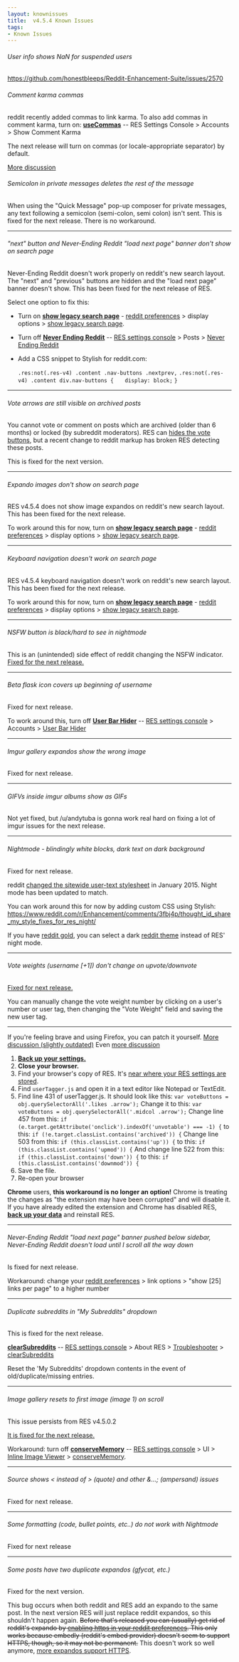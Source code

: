 ```yaml
---
layout: knownissues
title:  v4.5.4 Known Issues
tags:
- Known Issues
---
```


###### User info shows NaN for suspended users

https://github.com/honestbleeps/Reddit-Enhancement-Suite/issues/2570

###### Comment karma commas

reddit recently added commas to link karma. To also add commas in comment karma, turn on: **[useCommas](https://www.reddit.com/r/RESissues/wiki/knownissues#!settings/showKarma/useCommas)**
-- [](#gear) RES Settings Console > Accounts  > Show Comment Karma

The next release will turn on commas (or locale-appropriate separator) by default.

[More discussion](https://www.reddit.com/r/Enhancement/comments/32qkk0/reddit_now_displays_karma_in_your_userbar_with_a/)

###### Semicolon in private messages deletes the rest of the message

When using the "Quick Message" pop-up composer for private messages, any text following a semicolon (semi-colon, semi colon) isn't sent. This is fixed for the next release.  There is no workaround.

---

###### "next" button and Never-Ending Reddit "load next page" banner don't show on search page

Never-Ending Reddit doesn't work properly on reddit's new search layout. The "next" and "previous" buttons are hidden and the "load next page" banner doesn't show. This has been fixed for the next release of RES.

Select one option to fix this:

* Turn on **[show legacy search page](https://www.reddit.com/prefs/#legacy_search)** - [reddit preferences](https://www.reddit.com/prefs/) > display options > [show legacy search page](https://www.reddit.com/prefs/#legacy_search).
* Turn off **[Never Ending Reddit](https://www.reddit.com/r/RESissues/wiki/knownissues#!settings/neverEndingReddit)**
-- [](#gear)
[RES settings console](https://www.reddit.com/r/RESissues/wiki/knownissues#!settings) > Posts > [Never Ending Reddit](https://www.reddit.com/r/RESissues/wiki/knownissues#!settings/neverEndingReddit "neverEndingReddit")
* Add a CSS snippet to Stylish for reddit.com:

    `.res:not(.res-v4) .content .nav-buttons .nextprev,`
    `.res:not(.res-v4) .content div.nav-buttons {`
    `    display: block; `
    `} `

---

###### Vote arrows are still visible on archived posts

You cannot vote or comment on posts which are archived (older than 6 months) or locked (by subreddit moderators). RES can [hides the vote buttons](/r/RESissues/wiki/knownissues#!settings/styleTweaks/hideUnvotable), but a recent change to reddit markup has broken RES detecting these posts.

This is fixed for the next version.


---

###### Expando images don't show on search page

RES v4.5.4 does not show image expandos on reddit's new search layout.  This has been fixed for the next release.

To work around this for now, turn on **[show legacy search page](https://www.reddit.com/prefs/#legacy_search)** - [reddit preferences](https://www.reddit.com/prefs/) > display options > [show legacy search page](https://www.reddit.com/prefs/#legacy_search).

---

###### Keyboard navigation doesn't work on search page

RES v4.5.4 keyboard navigation doesn't work on reddit's new search layout.  This has been fixed for the next release.

To work around this for now, turn on **[show legacy search page](https://www.reddit.com/prefs/#legacy_search)** - [reddit preferences](https://www.reddit.com/prefs/) > display options > [show legacy search page](https://www.reddit.com/prefs/#legacy_search).

---

###### NSFW button is black/hard to see in nightmode

This is an (unintended) side effect of reddit changing the NSFW indicator. [Fixed for the next release.](http://github.com/honestbleeps/Reddit-Enhancement-Suite/pull/2245)

---

###### Beta flask icon covers up beginning of username

Fixed for next release.

To work around this, turn off **[User Bar Hider](https://www.reddit.com/#!settings/userbarHider)**
-- [](#gear)
[RES settings console](https://www.reddit.com/#!settings) > Accounts > [User Bar Hider](https://www.reddit.com/#!settings/userbarHider "userbarHider")

---

###### Imgur gallery expandos show the wrong image

Fixed for next release.

---

###### GIFVs inside imgur albums show as GIFs

Not yet fixed, but /u/andytuba is gonna work real hard on fixing a lot of imgur issues for the next release.

---

###### Nightmode - blindingly white blocks, dark text on dark background

Fixed for next release.

reddit [changed the sitewide user-text stylesheet](https://www.reddit.com/r/changelog/comments/2tw6pm/reddit_change_changes_to_default_text_styling/) in January 2015. Night mode has been updated to match.

You can work around this for now by adding custom CSS using Stylish: https://www.reddit.com/r/Enhancement/comments/3fbj4p/thought_id_share_my_style_fixes_for_res_night/

If you have [reddit gold](/gold/about), you can select a dark [reddit theme](https://www.reddit.com/r/goldbenefits/comments/33ei8y/introducing_reddit_themes_change_the_appearance/) instead of RES' night mode.

---

###### Vote weights (username [+1]) don't change on upvote/downvote

[Fixed for next release.](https://github.com/honestbleeps/Reddit-Enhancement-Suite/issues/1926)

You can manually change the vote weight number by clicking on a user's number or user tag, then changing the "Vote Weight" field and saving the new user tag.

---

If you're feeling brave and using Firefox, you can patch it yourself. [More discussion (slightly outdated)](https://www.reddit.com/r/RESissues/comments/2qsssj/bug_vote_weights_wont_change_when_i_upvotedownfote/cnchz3h?context=1) Even [more discussion](https://www.reddit.com/r/RESissues/comments/3p7yky/bug_recent_reddit_change_on_voting_javascript/cw4cp5b)

1. [**Back up your settings.**](https://www.reddit.com/r/Enhancement/wiki/backing_up_res_settings)
1. **Close your browser.**
1. Find your browser's copy of RES.  It's [near where your RES settings are stored](https://www.reddit.com/r/Enhancement/wiki/backing_up_res_settings).
1. Find `userTagger.js` and open it in a text editor like Notepad or TextEdit.
1. Find line 431 of userTagger.js.  It should look like this:
     `var voteButtons = obj.querySelectorAll('.likes .arrow');`
     Change it to this:
    `var voteButtons = obj.querySelectorAll('.midcol .arrow');`
     Change line 457 from this:
     `if (e.target.getAttribute('onclick').indexOf('unvotable') === -1) {`
     to this:
     `if (!e.target.classList.contains('archived')) {`
     Change line 503 from this:
     `if (this.classList.contains('up')) {`
     to this:
     `if (this.classList.contains('upmod')) {`
     And change line 522 from this:
     `if (this.classList.contains('down')) {`
     to this:
     `if (this.classList.contains('downmod')) {`
1. Save the file.
1. Re-open your browser

**Chrome** users, **this workaround is no longer an option!** Chrome is treating the changes as "the extension may have been corrupted" and will disable it. If you have already edited the extension and Chrome has disabled RES, **[back up your data](/r/Enhancement/wiki/backing_up_res_settings)** and reinstall RES.

---

###### Never-Ending Reddit "load next page" banner pushed below sidebar, Never-Ending Reddit doesn't load until I scroll all the way down

Is fixed for next release.

Workaround: change your [reddit preferences](https://www.reddit.com/prefs/) > link options > "show [25] links per page" to a higher number

---

###### Duplicate subreddits in "My Subreddits" dropdown

This is fixed for the next release.

**[clearSubreddits](https://www.reddit.com/r/RESissues/wiki/knownissues#!settings/troubleshooter/clearSubreddits)**
-- [](#gear)
[RES settings console](https://www.reddit.com/r/RESissues/wiki/knownissues#!settings) > About RES > [Troubleshooter](https://www.reddit.com/r/RESissues/wiki/knownissues#!settings/troubleshooter "troubleshooter")  > [clearSubreddits](https://www.reddit.com/r/RESissues/wiki/knownissues#!settings/troubleshooter/clearSubreddits)

Reset the 'My Subreddits' dropdown contents in the event of old/duplicate/missing entries.

---

###### Image gallery resets to first image (image 1) on scroll

This issue persists from RES v4.5.0.2

[It is fixed for the next release.](https://github.com/honestbleeps/Reddit-Enhancement-Suite/pull/2012#issuecomment-72796349)

Workaround: turn off **[conserveMemory](https://www.reddit.com/r/RESissues/wiki/knownissues#!settings/showImages/conserveMemory)**
-- [](#gear)
[RES settings console](https://www.reddit.com/r/RESissues/wiki/knownissues#!settings) > UI > [Inline Image Viewer](https://www.reddit.com/r/RESissues/wiki/knownissues#!settings/showImages "showImages")  > [conserveMemory](https://www.reddit.com/r/RESissues/wiki/knownissues#!settings/showImages/conserveMemory).

---

###### Source shows &lt; instead of > (quote) and other &...; (ampersand) issues

Fixed for next release.

---

###### Some formatting (code, bullet points, etc..) do not work with Nightmode

Fixed for next release

---

###### Some posts have two duplicate expandos (gfycat, etc.)

Fixed for the next version.

This bug occurs when both reddit and RES add an expando to the same post. In the next version RES will just replace reddit expandos, so this shouldn't happen again. ~~Before that's released you can (usually) get rid of reddit's expando by [enabling https in your reddit preferences](https://www.reddit.com/prefs/security/). This only works because embedly (reddit's embed provider) doesn't seem to support HTTPS, though, so it may not be permanent.~~ This doesn't work so well anymore, [more expandos support HTTPS](https://github.com/reddit/reddit/commit/35fa8149d50b97ca1dddf4e510976d70c445f20a).


